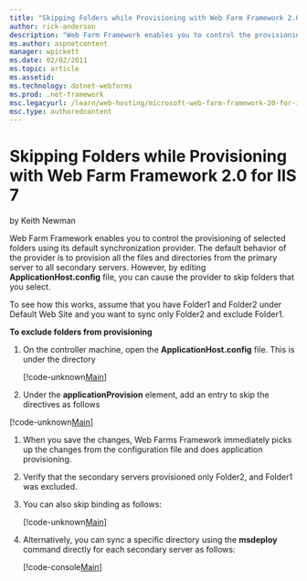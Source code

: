 ```yaml
---
title: "Skipping Folders while Provisioning with Web Farm Framework 2.0 for IIS 7 | Microsoft Docs"
author: rick-anderson
description: "Web Farm Framework enables you to control the provisioning of selected folders using its default synchronization provider. The default behavior of the provid..."
ms.author: aspnetcontent
manager: wpickett
ms.date: 02/02/2011
ms.topic: article
ms.assetid: 
ms.technology: dotnet-webforms
ms.prod: .net-framework
msc.legacyurl: /learn/web-hosting/microsoft-web-farm-framework-20-for-iis-7/skipping-folders-while-provisioning-with-web-farm-framework-20-for-iis
msc.type: authoredcontent
---
```

Skipping Folders while Provisioning with Web Farm Framework 2.0 for IIS 7
====================
by Keith Newman

Web Farm Framework enables you to control the provisioning of selected folders using its default synchronization provider. The default behavior of the provider is to provision all the files and directories from the primary server to all secondary servers. However, by editing **ApplicationHost.config** file, you can cause the provider to skip folders that you select.

To see how this works, assume that you have Folder1 and Folder2 under Default Web Site and you want to sync only Folder2 and exclude Folder1.

**To exclude folders from provisioning**

1. On the controller machine, open the **ApplicationHost.config** file. This is under the directory 

    [!code-unknown[Main](skipping-folders-while-provisioning-with-web-farm-framework-20-for-iis/samples/sample-127495-1.unknown)]
2. Under the **applicationProvision** element, add an entry to skip the directives as follows


[!code-unknown[Main](skipping-folders-while-provisioning-with-web-farm-framework-20-for-iis/samples/sample-127495-2.unknown?highlight=7-10)]

1. When you save the changes, Web Farms Framework immediately picks up the changes from the configuration file and does application provisioning.
2. Verify that the secondary servers provisioned only Folder2, and Folder1 was excluded.
3. You can also skip binding as follows:

    [!code-unknown[Main](skipping-folders-while-provisioning-with-web-farm-framework-20-for-iis/samples/sample-127495-3.unknown)]
4. Alternatively, you can sync a specific directory using the **msdeploy** command directly for each secondary server as follows:

    [!code-console[Main](skipping-folders-while-provisioning-with-web-farm-framework-20-for-iis/samples/sample4.cmd)]
